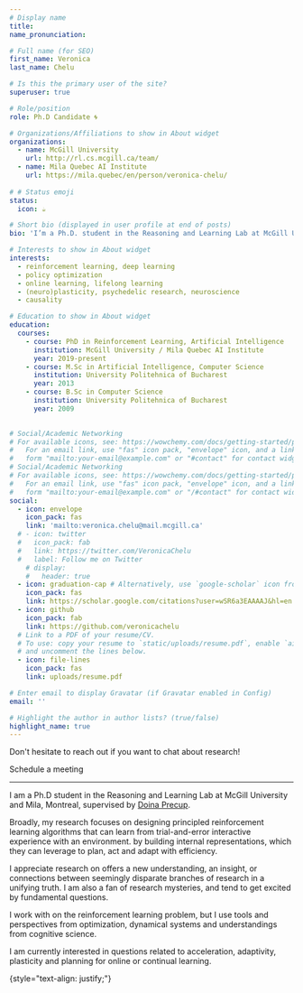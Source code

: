 ```yaml
---
# Display name
title: 
name_pronunciation: 

# Full name (for SEO)
first_name: Veronica
last_name: Chelu

# Is this the primary user of the site?
superuser: true

# Role/position
role: Ph.D Candidate 🌀

# Organizations/Affiliations to show in About widget
organizations:
  - name: McGill University 
    url: http://rl.cs.mcgill.ca/team/
  - name: Mila Quebec AI Institute
    url: https://mila.quebec/en/person/veronica-chelu/
    
# # Status emoji
status:
  icon: ☕️

# Short bio (displayed in user profile at end of posts)
bio: 'I’m a Ph.D. student in the Reasoning and Learning Lab at McGill University and Mila, Montreal.' 

# Interests to show in About widget
interests:
  - reinforcement learning, deep learning
  - policy optimization
  - online learning, lifelong learning
  - (neuro)plasticity, psychedelic research, neuroscience 
  - causality

# Education to show in About widget
education:
  courses:
    - course: PhD in Reinforcement Learning, Artificial Intelligence
      institution: McGill University / Mila Quebec AI Institute
      year: 2019-present
    - course: M.Sc in Artificial Intelligence, Computer Science
      institution: University Politehnica of Bucharest
      year: 2013
    - course: B.Sc in Computer Science
      institution: University Politehnica of Bucharest
      year: 2009
 

# Social/Academic Networking
# For available icons, see: https://wowchemy.com/docs/getting-started/page-builder/#icons
#   For an email link, use "fas" icon pack, "envelope" icon, and a link in the
#   form "mailto:your-email@example.com" or "#contact" for contact widget.
# Social/Academic Networking
# For available icons, see: https://wowchemy.com/docs/getting-started/page-builder/#icons
#   For an email link, use "fas" icon pack, "envelope" icon, and a link in the
#   form "mailto:your-email@example.com" or "/#contact" for contact widget.
social:
  - icon: envelope
    icon_pack: fas
    link: 'mailto:veronica.chelu@mail.mcgill.ca'
  # - icon: twitter
  #   icon_pack: fab
  #   link: https://twitter.com/VeronicaChelu
  #   label: Follow me on Twitter
    # display:
    #   header: true
  - icon: graduation-cap # Alternatively, use `google-scholar` icon from `ai` icon pack
    icon_pack: fas
    link: https://scholar.google.com/citations?user=wSR6a3EAAAAJ&hl=en
  - icon: github
    icon_pack: fab
    link: https://github.com/veronicachelu
  # Link to a PDF of your resume/CV.
  # To use: copy your resume to `static/uploads/resume.pdf`, enable `ai` icons in `params.yaml`,
  # and uncomment the lines below.
  - icon: file-lines
    icon_pack: fas
    link: uploads/resume.pdf

# Enter email to display Gravatar (if Gravatar enabled in Config)
email: ''

# Highlight the author in author lists? (true/false)
highlight_name: true
---
```


<!-- *** I am currently on the job market for postdoctoral or research scientist positions *** -->
 <!-- think I would be a good addition to your lab or just -->
Don't hesitate to reach out if you want to chat about research!

Schedule a meeting <a href="https://calendly.com/veronica-chelu" style="text-decoration: none"><i class="fas fa-thin fa-calendar-days" style="color: #1565c0;"></i></a>

------------------------------------------------------------------------------------

I am a Ph.D student in the Reasoning and Learning Lab at McGill University and Mila, Montreal, supervised by <a href="https://cs.mcgill.ca/~dprecup/">Doina Precup</a>. 

Broadly, my research focuses on designing principled reinforcement learning algorithms that can learn from trial-and-error interactive experience with an environment. 
by building internal representations, which they can leverage to plan, act and adapt with efficiency.

I appreciate research on offers a new understanding, an insight, or connections between seemingly disparate branches of research in a unifying truth. I am also a fan of research mysteries, and tend to get excited by fundamental questions. 

I work with on the reinforcement learning problem, but I use tools and perspectives from optimization, dynamical systems and understandings from cognitive science.

I am currently interested in questions related to acceleration, adaptivity, plasticity and planning for online or continual learning.


{style="text-align: justify;"}
